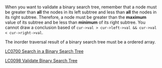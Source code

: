 When you want to validate a binary search tree, remember that a node must be greater than **all** the nodes in its left subtree and less than **all** the nodes in its right subtree. Therefore, a node must be greater than the **maximum** value of its subtree and be less than **minimum** of its right subtree. You cannot draw a conclusion based of `cur->val > cur->left->val && cur->val < cur->right->val`.

The inorder traversal result of a binary search tree must be a ordered array.

[LC0700 Search in a Binary Search Tree](../Problems/LC/LC0700.md)

[LC0098 Validate Binary Search Tree](../Problems/LC/LC0098.md)
